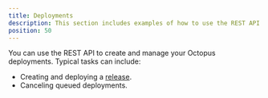 ```yaml
---
title: Deployments
description: This section includes examples of how to use the REST API to create and manage deployments in Octopus.
position: 50
---
```


You can use the REST API to create and manage your Octopus deployments. Typical tasks can include:

- Creating and deploying a [release](/docs/releases/index.md#deploy-your-releases).
- Canceling queued deployments.
